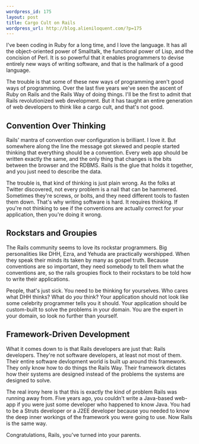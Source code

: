 ```yaml
--- 
wordpress_id: 175
layout: post
title: Cargo Cult on Rails
wordpress_url: http://blog.alieniloquent.com/?p=175
---
```

I've been coding in Ruby for a long time, and I love the language. It has all the object-oriented power of Smalltalk, the functional power of Lisp, and the concision of Perl. It is so powerful that it enables programmers to devise entirely new ways of writing software, and that is the hallmark of a good language.

The trouble is that some of these new ways of programming aren't good ways of programming. Over the last five years we've seen the ascent of Ruby on Rails and the Rails Way of doing things. I'll be the first to admit that Rails revolutionized web development. But it has taught an entire generation of web developers to think like a cargo cult, and that's not good.

<h2>Convention Over Thinking</h2>

Rails' mantra of convention over configuration is brilliant. I love it. But somewhere along the line the message got skewed and people started thinking that everything should be a convention. Every web app should be written exactly the same, and the only thing that changes is the bits between the browser and the RDBMS. Rails is the glue that holds it together, and you just need to describe the data.

The trouble is, that kind of thinking is just plain wrong. As the folks at Twitter discovered, not every problem is a nail that can be hammered. Sometimes they're screws, or bolts, and they need different tools to fasten them down. That's why writing software is hard. It requires thinking. If you're not thinking to see if the conventions are actually correct for your application, then you're doing it wrong.

<h2>Rockstars and Groupies</h2>

The Rails community seems to love its rockstar programmers. Big personalities like DHH, Ezra, and Yehuda are practically worshipped. When they speak their minds its taken by many as gospel truth. Because conventions are so important, they need somebody to tell them what the conventions are, so the rails groupies flock to their rockstars to be told how to write their applications.

People, that's just sick. You need to be thinking for yourselves. Who cares what DHH thinks? What do <em>you</em> think? Your application should not look like some celebrity programmer tells you it should. Your application should be custom-built to solve the problems in your domain. You are the expert in your domain, so look no further than yourself.

<h2>Framework-Driven Development</h2>

What it comes down to is that Rails developers are just that: Rails developers. They're not software developers, at least not most of them. Their entire software devlopment world is built up around this framework. They only know how to do things the Rails Way. Their framework dictates how their systems are designed instead of the problems the systems are designed to solve.

The real irony here is that this is exactly the kind of problem Rails was running away from. Five years ago, you couldn't write a Java-based web-app if you were just some developer who happened to know Java. You had to be a Struts developer or a J2EE developer because you needed to know the deep inner workings of the framework you were going to use. Now Rails is the same way.

Congratulations, Rails, you've turned into your parents.
